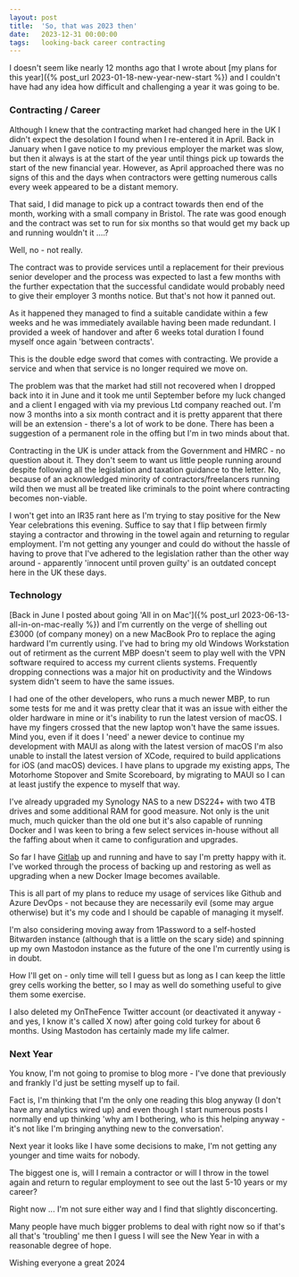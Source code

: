 ```yaml
---
layout: post
title:  'So, that was 2023 then'
date:   2023-12-31 00:00:00
tags:   looking-back career contracting
---
```


I doesn't seem like nearly 12 months ago that I wrote about [my plans for this year]({% post_url 2023-01-18-new-year-new-start %}) and I couldn't have had any idea how difficult and challenging a year it was going to be.
<!--more-->

### Contracting / Career

Although I knew that the contracting market had changed here in the UK I didn't expect the desolation I found when I re-entered it in April. Back in January when I gave notice to my previous employer the market was slow, but then it always is at the start of the year until things pick up towards the start of the new financial year. However, as April approached there was no signs of this and the days when contractors were getting numerous calls every week appeared to be a distant memory.

That said, I did manage to pick up a contract towards then end of the month, working with a small company in Bristol. The rate was good enough and the contract was set to run for six months so that would get my back up and running wouldn't it ....?

Well, no - not really.

The contract was to provide services until a replacement for their previous senior developer and the process was expected to last a few months with the further expectation that the successful candidate would probably need to give their employer 3 months notice. But that's not how it panned out.

As it happened they managed to find a suitable candidate within a few weeks and he was immediately available having been made redundant. I provided a week of handover and after 6 weeks total duration I found myself once again 'between contracts'. 

This is the double edge sword that comes with contracting. We provide a service and when that service is no longer required we move on.

The problem was that the market had still not recovered when I dropped back into it in June and it took me until September before my luck changed and a client I engaged with via my previous Ltd company reached out. I'm now 3 months into a six month contract and it is pretty apparent that there will be an extension - there's a lot of work to be done. There has been a suggestion of a permanent role in the offing but I'm in two minds about that.

Contracting in the UK is under attack from the Government and HMRC - no question about it. They don't seem to want us little people running around despite following all the legislation and taxation guidance to the letter. No, because of an acknowledged minority of contractors/freelancers running wild then we must all be treated like criminals to the point where contracting becomes non-viable. 

I won't get into an IR35 rant here as I'm trying to stay positive for the New Year celebrations this evening. Suffice to say that I flip between firmly staying a contractor and throwing in the towel again and returning to regular employment. I'm not getting any younger and could do without the hassle of having to prove that I've adhered to the legislation rather than the other way around - apparently 'innocent until proven guilty' is an outdated concept here in the UK these days.

### Technology

[Back in June I posted about going 'All in on Mac']({% post_url 2023-06-13-all-in-on-mac-really %}) and I'm currently on the verge of shelling out £3000 (of company money) on a new MacBook Pro to replace the aging hardward I'm currently using.
I've had to bring my old Windows Workstation out of retirment as the current MBP doesn't seem to play well with the VPN software required to access my current clients systems. Frequently dropping connections was a major hit on productivity and the Windows system didn't seem to have the same issues.

I had one of the other developers, who runs a much newer MBP, to run some tests for me and it was pretty clear that it was an issue with either the older hardware in mine or it's inability to run the latest version of macOS. I have my fingers crossed that the new laptop won't have the same issues. Mind you, even if it does I 'need' a newer device to continue my development with MAUI as along with the latest version of macOS I'm also unable to install the latest version of XCode, required to build applications for iOS (and macOS) devices.
I have plans to upgrade my existing apps, The Motorhome Stopover and Smite Scoreboard, by migrating to MAUI so I can at least justify the expence to myself that way.

I've already upgraded my Synology NAS to a new DS224+ with two 4TB drives and some additional RAM for good measure. Not only is the unit much, much quicker than the old one but it's also capable of running Docker and I was keen to bring a few select services in-house without all the faffing about when it came to configuration and upgrades.

So far I have <a href='https://about.gitlab.com/' target='_blank'>Gitlab</a> up and running and have to say I'm pretty happy with it. I've worked through the process of backing up and restoring as well as upgrading when a new Docker Image becomes available.

This is all part of my plans to reduce my usage of services like Github and Azure DevOps - not because they are necessarily evil (some may argue otherwise) but it's my code and I should be capable of managing it myself.

I'm also considering moving away from 1Password to a self-hosted Bitwarden instance (although that is a little on the scary side) and spinning up my own Mastodon instance as the future of the one I'm currently using is in doubt.

How I'll get on - only time will tell I guess but as long as I can keep the little grey cells working the better, so I may as well do something useful to give them some exercise.

I also deleted my OnTheFence Twitter account (or deactivated it anyway - and yes, I know it's called X now) after going cold turkey for about 6 months. Using Mastodon has certainly made my life calmer.

### Next Year

You know, I'm not going to promise to blog more - I've done that previously and frankly I'd just be setting myself up to fail.

Fact is, I'm thinking that I'm the only one reading this blog anyway (I don't have any analytics wired up) and even though I start numerous posts I normally end up thinking 'why am I bothering, who is this helping anyway - it's not like I'm bringing anything new to the conversation'.

Next year it looks like I have some decisions to make, I'm not getting any younger and time waits for nobody.

The biggest one is, will I remain a contractor or will I throw in the towel again and return to regular employment to see out the last 5-10 years or my career?

Right now ... I'm not sure either way and I find that slightly disconcerting.

Many people have much bigger problems to deal with right now so if that's all that's 'troubling' me then I guess I will see the New Year in with a reasonable degree of hope.

Wishing everyone a great 2024